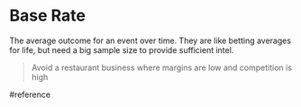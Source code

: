 # Base Rate
The average outcome for an event over time.
They are like betting averages for life, but need a big sample size to provide sufficient intel.
> Avoid a restaurant business where margins are low and competition is high

#reference